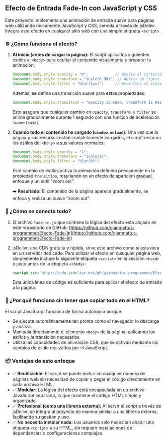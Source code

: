 ## Efecto de Entrada Fade-In con JavaScript y CSS

Este proyecto implementa una animación de entrada suave para páginas web utilizando únicamente JavaScript y CSS, servida a través de jsDelivr. Integra este efecto en cualquier sitio web con una simple etiqueta `<script>`.

### ⚙️ ¿Cómo funciona el efecto?

1.  **Al inicio (antes de cargar la página):**
    El script aplica los siguientes estilos al `<body>` para ocultar el contenido visualmente y preparar la animación:

    ```javascript
    document.body.style.opacity = "0";            // Oculta el contenido
    document.body.style.transform = "scale(0.98)"; // Aplica un ligero "zoom hacia adentro"
    document.body.style.filter = "blur(5px)";     // Desenfoca el contenido
    ```

    Además, se define una transición suave para estas propiedades:

    ```javascript
    document.body.style.transition = "opacity 1s ease, transform 1s ease, filter 1s ease";
    ```

    Esto asegura que cualquier cambio en `opacity`, `transform`, y `filter` se anime gradualmente durante 1 segundo con una función de aceleración suave (`ease`).

2.  **Cuando todo el contenido ha cargado (`window.onload`):**
    Una vez que la página y sus recursos están completamente cargados, el script restaura los estilos del `<body>` a sus valores normales:

    ```javascript
    document.body.style.opacity = "1";
    document.body.style.transform = "scale(1)";
    document.body.style.filter = "blur(0)";
    ```

    Este cambio de estilos activa la animación definida previamente en la propiedad `transition`, resultando en un efecto de aparición gradual, enfoque y un sutil "zoom out".

    ➡️ **Resultado:** El contenido de la página aparece gradualmente, se enfoca y realiza un suave "zoom out".

### 🔗 ¿Cómo se conecta todo?

1.  El archivo `fade-in.js` que contiene la lógica del efecto está alojado en este repositorio de GitHub:
    [https://github.com/gianmattus-programmer/Efecto-Fade-In](https://github.com/gianmattus-programmer/Efecto-Fade-In)

2.  jsDelivr, una CDN gratuita y rápida, sirve este archivo como si estuviera en un servidor dedicado. Para utilizar el efecto en cualquier página web, simplemente incluye la siguiente etiqueta `<script>` en la sección `<head>` o justo antes de la etiqueta `</body>`:

    ```html
    <script src="https://cdn.jsdelivr.net/gh/gianmattus-programmer/Efecto-Fade-In/dist/fade-in.js"></script>
    ```

    Esta única línea de código es suficiente para aplicar el efecto de entrada a la página.

### 🧪 ¿Por qué funciona sin tener que copiar todo en el HTML?

El script JavaScript funciona de forma autónoma porque:

* Se ejecuta automáticamente tan pronto como el navegador lo descarga y analiza.
* Manipula directamente el elemento `<body>` de la página, aplicando los estilos y la transición necesarios.
* Utiliza las capacidades de animación CSS, que se activan mediante los cambios de estilo realizados por el JavaScript.

### 📦 Ventajas de este enfoque

* ✅ **Reutilizable:** El script se puede incluir en cualquier número de páginas web sin necesidad de copiar y pegar el código directamente en cada archivo HTML.
* ✅ **Modular:** La lógica del efecto está encapsulada en un archivo JavaScript separado, lo que mantiene el código HTML limpio y organizado.
* ✅ **Profesional (como una librería externa):** Al servir el script a través de jsDelivr, se integra al proyecto de manera similar a una librería externa, facilitando su gestión y uso.
* ✅ **No necesita instalar nada:** Los usuarios solo necesitan añadir una etiqueta `<script>` a su HTML, sin requerir instalaciones de dependencias o configuraciones complejas.

<br />
